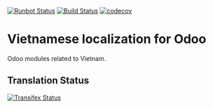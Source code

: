 [![Runbot Status](https://runbot.odoo-community.org/runbot/badge/flat/116/8.0.svg)](https://runbot.odoo-community.org/runbot/repo/github-com-oca-l10n-vietnam)
[![Build Status](https://travis-ci.org/OCA/l10n-vietnam.svg?branch=8.0)](https://travis-ci.org/OCA/l10n-vietnam)
[![codecov](https://codecov.io/gh/OCA/l10n-vietnam/branch/8.0/graph/badge.svg)](https://codecov.io/gh/OCA/l10n-vietnam)

Vietnamese localization for Odoo
===============

Odoo modules related to Vietnam.

Translation Status
------------------
[![Transifex Status](https://www.transifex.com/projects/p/OCA-l10n-vietnam-11-0/chart/image_png)](https://www.transifex.com/projects/p/OCA-l10n-vietnam-8-0)
